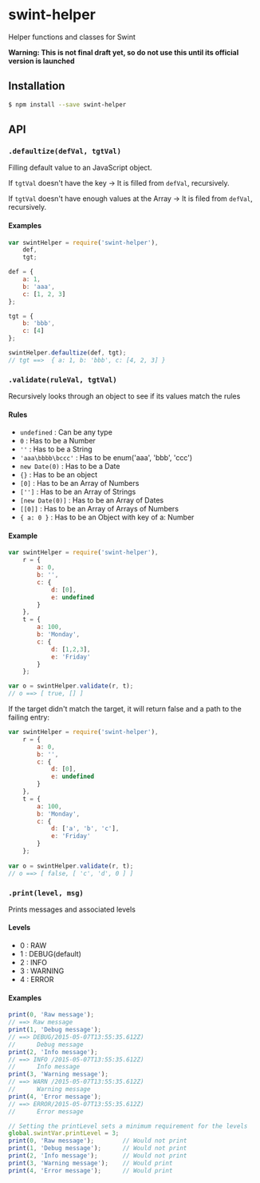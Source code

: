 # swint-helper
Helper functions and classes for Swint

**Warning: This is not final draft yet, so do not use this until its official version is launched**

## Installation
```sh
$ npm install --save swint-helper
```

## API

### `.defaultize(defVal, tgtVal)`
Filling default value to an JavaScript object.

If `tgtVal` doesn't have the key -> It is filled from `defVal`, recursively.

If `tgtVal` doesn't have enough values at the Array -> It is filed from `defVal`, recursively.

#### Examples
```javascript
var swintHelper = require('swint-helper'),
	def,
	tgt;

def = {
	a: 1,
	b: 'aaa',
	c: [1, 2, 3]
};

tgt = {
	b: 'bbb',
	c: [4]
};

swintHelper.defaultize(def, tgt);
// tgt ==>  { a: 1, b: 'bbb', c: [4, 2, 3] }
```

### `.validate(ruleVal, tgtVal)`
Recursively looks through an object to see if its values match the rules

#### Rules
* `undefined` : Can be any type 
* `0` : Has to be a Number
* `''` : Has to be a String
* `'aaa\bbbb\bccc'` : Has to be enum('aaa', 'bbb', 'ccc')
* `new Date(0)` : Has to be a Date
* `{}` : Has to be an object
* `[0]` : Has to be an Array of Numbers
* `['']` : Has to be an Array of Strings
* `[new Date(0)]` : Has to be an Array of Dates
* `[[0]]` : Has to be an Array of Arrays of Numbers
* `{ a: 0 }` : Has to be an Object with key of a: Number

#### Example
```javascript
var swintHelper = require('swint-helper'),
	r = {
		a: 0,
		b: '',
		c: {
			d: [0],
			e: undefined
		}
	},
	t = {
		a: 100,
		b: 'Monday',
		c: {
			d: [1,2,3],
			e: 'Friday'
		}
	};

var o = swintHelper.validate(r, t);
// o ==> [ true, [] ]
```

If the target didn't match the target, it will return false and a path to the failing entry:

```javascript
var swintHelper = require('swint-helper'),
	r = {
		a: 0,
		b: '',
		c: {
			d: [0],
			e: undefined
		}
	},
	t = {
		a: 100,
		b: 'Monday',
		c: {
			d: ['a', 'b', 'c'],
			e: 'Friday'
		}
	};
 
var o = swintHelper.validate(r, t);
// o ==> [ false, [ 'c', 'd', 0 ] ]
```

### `.print(level, msg)`
Prints messages and associated levels

#### Levels
* 0 : RAW
* 1 : DEBUG(default)
* 2 : INFO
* 3 : WARNING
* 4 : ERROR

#### Examples

```javascript
print(0, 'Raw message');
// ==> Raw message
print(1, 'Debug message');
// ==> DEBUG/2015-05-07T13:55:35.612Z)
//		Debug message
print(2, 'Info message');
// ==> INFO /2015-05-07T13:55:35.612Z)
//		Info message
print(3, 'Warning message');
// ==> WARN /2015-05-07T13:55:35.612Z)
//		Warning message
print(4, 'Error message');
// ==> ERROR/2015-05-07T13:55:35.612Z)
//		Error message

// Setting the printLevel sets a minimum requirement for the levels
global.swintVar.printLevel = 3;		
print(0, 'Raw message');		// Would not print
print(1, 'Debug message');		// Would not print
print(2, 'Info message');		// Would not print
print(3, 'Warning message');	// Would print
print(4, 'Error message');		// Would print
```
